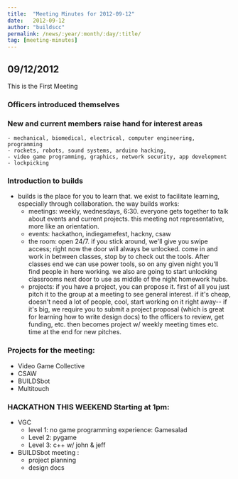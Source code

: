 ```yaml
---
title:  "Meeting Minutes for 2012-09-12"
date:   2012-09-12
author: "buildscc"
permalink: /news/:year/:month/:day/:title/
tag: [meeting-minutes]
---
```


## 09/12/2012

This is the First Meeting

### Officers introduced themselves

### New and current members raise hand for interest areas
	- mechanical, biomedical, electrical, computer engineering, programming
	- rockets, robots, sound systems, arduino hacking,
	- video game programming, graphics, network security, app development
	- lockpicking

### Introduction to builds
- builds is the place for you to learn that. we exist to facilitate learning, especially through collaboration.
the way builds works:
	- meetings: weekly, wednesdays, 6:30. everyone gets together to talk about events and current projects. this meeting not representative, more like an orientation.
	- events: hackathon, indiegamefest, hackny, csaw
	- the room: open 24/7. if you stick around, we'll give you swipe access; right now the door will always be unlocked. come in and work in between classes, stop by to check out the tools. After classes end we can use power tools, so on any given night you'll find people in here working. we also are going to start unlocking classrooms next door to use as middle of the night homework hubs.
	- projects: if you have a project, you can propose it. first of all you just pitch it to the group at a meeting to see general interest. if it's cheap, doesn't need a lot of people, cool, start working on it right away-- if it's big, we require you to submit a project proposal (which is great for learning how to write design docs) to the officers to review, get funding, etc. then becomes project w/ weekly meeting times etc. time at the end for new pitches.

### Projects for the meeting:
- Video Game Collective
- CSAW
- BUILDSbot
- Multitouch

### HACKATHON THIS WEEKEND Starting at 1pm:
- VGC
	- level 1: no game programming experience: Gamesalad
	- Level 2: pygame
	- Level 3: c++ w/ john & jeff
- BUILDSbot meeting :
	- project planning
	- design docs